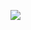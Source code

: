<!--
id: 39330518291
link: http://jreed91.tumblr.com/post/39330518291/go-hawks
slug: go-hawks
date: Mon Dec 31 2012 14:54:10 GMT-0600 (CST)
publish: 2012-12-031
tags: 
title: Go Hawks
-->


![](http://31.media.tumblr.com/4121b70cca33cae6c60c2b853a476480/tumblr_mfwy2a7iPK1qi8pkco1_1280.jpg)

